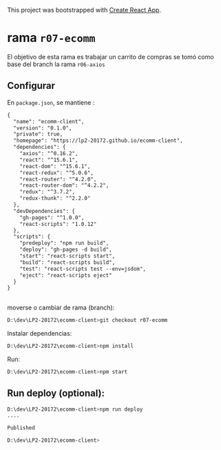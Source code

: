 This project was bootstrapped with [Create React App](https://github.com/facebookincubator/create-react-app).

# rama `r07-ecomm`
El objetivo de esta rama es trabajar un carrito de compras
se tomó como base del branch la rama `r06-axios`

## Configurar

En `package.json`, se mantiene :

```diff
{
  "name": "ecomm-client",
  "version": "0.1.0",
  "private": true,
  "homepage": "https://lp2-20172.github.io/ecomm-client",
  "dependencies": {
    "axios": "^0.16.2",
    "react": "^15.6.1",
    "react-dom": "^15.6.1",
    "react-redux": "^5.0.6",
    "react-router": "^4.2.0",
    "react-router-dom": "^4.2.2",
    "redux": "^3.7.2",
    "redux-thunk": "^2.2.0"
  },
  "devDependencies": {
    "gh-pages": "^1.0.0",
    "react-scripts": "1.0.12"
  },
  "scripts": {
    "predeploy": "npm run build",
    "deploy": "gh-pages -d build",
    "start": "react-scripts start",
    "build": "react-scripts build",
    "test": "react-scripts test --env=jsdom",
    "eject": "react-scripts eject"
  }
}
   
```


moverse o cambiar de rama (branch):
```sh
D:\dev\LP2-20172\ecomm-client>git checkout r07-ecomm

```


Instalar dependencias:
```sh
D:\dev\LP2-20172\ecomm-client>npm install

```


Run:
```sh
D:\dev\LP2-20172\ecomm-client>npm start

```

## Run deploy (optional):

```sh
D:\dev\LP2-20172\ecomm-client>npm run deploy
....

Published

D:\dev\LP2-20172\ecomm-client>


```




